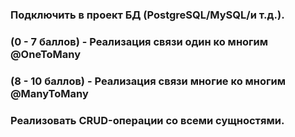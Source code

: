

### Подключить в проект БД (PostgreSQL/MySQL/и т.д.).
### (0 - 7 баллов) - Реализация связи один ко многим @OneToMany
### (8 - 10 баллов) - Реализация связи многие ко многим @ManyToMany
### Реализовать CRUD-операции со всеми сущностями.